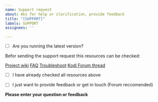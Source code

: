```yaml
---
name: Support request
about: Aks for help or clarification, provide feedback
title: "[SUPPORT]"
labels: SUPPORT
assignees: ''

---
```


* [ ] Are you running the latest version?

Befor sending the support request this resources can be checked:

[Project wiki](https://github.com/arvvoid/plugin.video.hbogoeu/wiki)
[FAQ](https://github.com/arvvoid/plugin.video.hbogoeu/wiki/FAQ)
[Troubleshoot](https://github.com/arvvoid/plugin.video.hbogoeu/wiki/Troubleshoot)
[Kodi Forum thread](https://forum.kodi.tv/showthread.php?tid=339798)

* [ ] I have already checked all resources above

* [ ] I just want to provide feedback or get in touch (Forum reccomended)

**Please enter your question or feedback**


